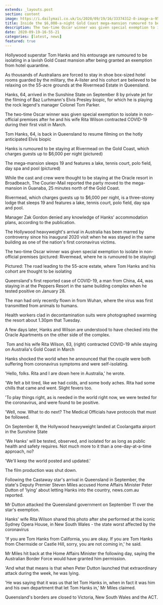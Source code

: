 ```yaml
---
extends: _layouts.post
section: content
image: https://i.dailymail.co.uk/1s/2020/09/19/16/33374312-0-image-a-95_1600530029786.jpg 
title: Inside the $6,000-a-night Gold Coast mega-mansion rumoured to be hosting Tom Hanks and his entourage 
description: The two-time Oscar winner was given special exemption to isolate in non-official premises in Queensland after he and his wife Rita Wilson contracted COVID-19 in March. 
date: 2020-09-19-16-55-21 
categories: [latest, news] 
featured: true 
--- 
```

Hollywood superstar Tom Hanks and his entourage are rumoured to be isolating in a lavish Gold Coast mansion after being granted an exemption from hotel quarantine.

As thousands of Australians are forced to stay in shoe box-sized hotel rooms guarded by the military, the A-lister and his cohort are believed to be relaxing on the 55-acre grounds at the Rivermead Estate in Queensland.

Hanks, 64, arrived in the Sunshine State on September 8 by private jet for the filming of Baz Lurhmann's Elvis Presley biopic, for which he is playing the rock legend's manager Colonel Tom Parker.

The two-time Oscar winner was given special exemption to isolate in non-official premises after he and his wife Rita Wilson contracted COVID-19 during their first visit in March.

Tom Hanks, 64, is back in Queensland to resume filming on the hotly anticipated Elvis biopic

Hanks is rumoured to be staying at Rivermead on the Gold Coast, which charges guests up to $6,000 per night (pictured)

The mega-mansion sleeps 19 and features a lake, tennis court, polo field, day spa and pool (pictured)

While the cast and crew were thought to be staying at the Oracle resort in Broadbeach, The Courier-Mail reported the party moved to the mega-mansion in Guanaba, 25 minutes north of the Gold Coast.

Rivermead, which charges guests up to $6,000 per night, is a three-storey lodge that sleeps 19 and features a lake, tennis court, polo field, day spa and pool.

Manager Zak Gordon denied any knowledge of Hanks' accommodation plans, according to the publication.

The Hollywood heavyweight's arrival in Australia has been marred by controversy since his inaugural 2020 visit when he was stayed in the same building as one of the nation's first coronavirus victims.

The two-time Oscar winner was given special exemption to isolate in non-official premises (pictured: Rivermead, where he is rumoured to be staying)

Pictured: The road leading to the 55-acre estate, where Tom Hanks and his cohort are thought to be isolating

Queensland's first reported case of COVID-19, a man from China, 44, was staying in at the Peppers Resort in the same building complex when he tested positive on January 28.

The man had only recently flown in from Wuhan, where the virus was first transmitted from animals to humans. 

Health workers clad in decontamination suits were photographed swarming the resort about 1.30pm that Tuesday.

A few days later, Hanks and Wilson are understood to have checked into the Oracle Apartments on the other side of the complex.

 Tom and his wife Rita Wilson, 63, (right) contracted COVID-19 while staying on Australia's Gold Coast in March

Hanks shocked the world when he announced that the couple were both suffering from coronavirus symptoms and were self-isolating.

'Hello, folks. Rita and I are down here in Australia,' he wrote.

'We felt a bit tired, like we had colds, and some body aches. Rita had some chills that came and went. Slight fevers too.

'To play things right, as is needed in the world right now, we were tested for the coronavirus, and were found to be positive. 

'Well, now. What to do next? The Medical Officials have protocols that must be followed.

On September 8, the Hollywood heavyweight landed at Coolangatta airport in the Sunshine State

'We Hanks' will be tested, observed, and isolated for as long as public health and safety requires. Not much more to it than a one-day-at-a-time approach, no?

'We'll keep the world posted and updated.'

The film production was shut down.

Following the Castaway star's arrival in Queensland in September, the state's Deputy Premier Steven Miles accused Home Affairs Minister Peter Dutton of 'lying' about letting Hanks into the country, news.com.au reported.  

Mr Dutton attacked the Queensland government on September 11 over the star's exemption.

Hanks' wife Rita Wilson shared this photo after she performed at the iconic Sydney Opera House, in New South Wales - the state worst affected by the coronavirus

'If you are Tom Hanks from California, you are okay. If you are Tom Hanks from Chermside or Castle Hill, sorry, you are not coming in,' he said.

Mr Miles hit back at the Home Affairs Minister the following day, saying the Australian Border Force would have granted him permission.

'And what that means is that when Peter Dutton launched that extraordinary attack during the week, he was lying.

'He was saying that it was us that let Tom Hanks in, when in fact it was him and his own department that let Tom Hanks in,' Mr Miles claimed.

Queensland's borders are closed to Victoria, New South Wales and the ACT.

